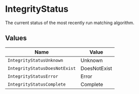 # IntegrityStatus

The current status of the most recently run matching algorithm.


## Values

| Name                          | Value                         |
| ----------------------------- | ----------------------------- |
| `IntegrityStatusUnknown`      | Unknown                       |
| `IntegrityStatusDoesNotExist` | DoesNotExist                  |
| `IntegrityStatusError`        | Error                         |
| `IntegrityStatusComplete`     | Complete                      |